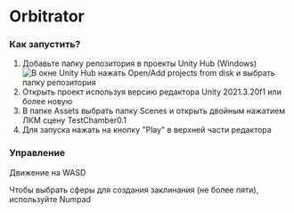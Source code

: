 # Orbitrator
### Как запустить?
1. Добавьте папку репозитория в проекты Unity Hub (Windows)
![В окне Unity Hub нажать Open/Add projects from disk и выбрать папку репозитория](https://user-images.githubusercontent.com/92579316/231132918-2af4a341-68d3-455f-b7cc-70e363bace2b.png)
2. Открыть проект используя версию редактора Unity 2021.3.20f1 или более новую
3. В папке Assets выбрать папку Scenes и открыть двойным нажатием ЛКМ сцену TestChamber0.1
4. Для запуска нажать на кнопку "Play" в верхней части редактора 
### Управление
Движение на WASD

Чтобы выбрать сферы для создания заклинания (не более пяти), используйте Numpad

